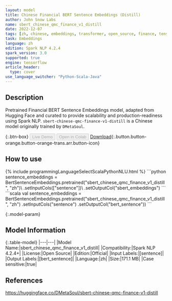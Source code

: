 ```yaml
---
layout: model
title: Chinese Financial BERT Sentence Embeddings (Distill)
author: John Snow Labs
name: sbert_chinese_qmc_finance_v1_distill
date: 2022-12-07
tags: [zh, chinese, embeddings, transformer, open_source, finance, tensorflow]
task: Embeddings
language: zh
edition: Spark NLP 4.2.4
spark_version: 3.0
supported: true
engine: tensorflow
article_header:
  type: cover
use_language_switcher: "Python-Scala-Java"
---
```


## Description

Pretrained Financial BERT Sentence Embeddings model, adapted from Hugging Face and curated to provide scalability and production-readiness using Spark NLP. `sbert-chinese-qmc-finance-v1-distill` is a Chinese model originally trained by `DMetaSoul`.

{:.btn-box}
<button class="button button-orange" disabled>Live Demo</button>
<button class="button button-orange" disabled>Open in Colab</button>
[Download](https://s3.amazonaws.com/auxdata.johnsnowlabs.com/public/models/sbert_chinese_qmc_finance_v1_distill_zh_4.2.4_3.0_1670422277212.zip){:.button.button-orange.button-orange-trans.arr.button-icon}

## How to use



<div class="tabs-box" markdown="1">
{% include programmingLanguageSelectScalaPythonNLU.html %}
```python
sentence_embeddings = BertSentenceEmbeddings.pretrained("sbert_chinese_qmc_finance_v1_distill", "zh")\
  .setInputCols(["sentence"])\
  .setOutputCol("sbert_embeddings")
```
```scala
val sentence_embeddings = BertSentenceEmbeddings.pretrained("sbert_chinese_qmc_finance_v1_distill", "zh")
  .setInputCols("sentence")
  .setOutputCol("bert_sentence"))
```
</div>

{:.model-param}
## Model Information

{:.table-model}
|---|---|
|Model Name:|sbert_chinese_qmc_finance_v1_distill|
|Compatibility:|Spark NLP 4.2.4+|
|License:|Open Source|
|Edition:|Official|
|Input Labels:|[sentence]|
|Output Labels:|[bert_sentence]|
|Language:|zh|
|Size:|171.1 MB|
|Case sensitive:|true|

## References

https://huggingface.co/DMetaSoul/sbert-chinese-qmc-finance-v1-distill
